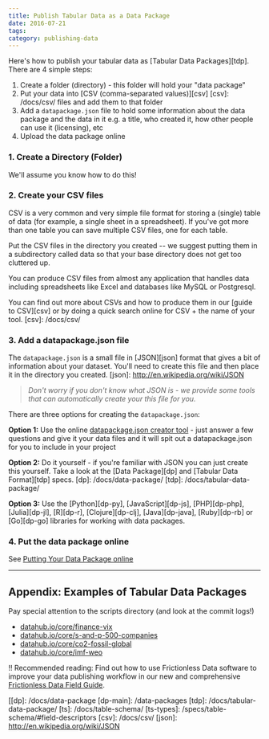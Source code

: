 ```yaml
---
title: Publish Tabular Data as a Data Package
date: 2016-07-21
tags:
category: publishing-data
---
```


Here's how to publish your tabular data as [Tabular Data
Packages][tdp]. There are 4 simple steps:

1. Create a folder (directory) - this folder will hold your "data package"
2. Put your data into [CSV (comma-separated values)][csv]
[csv]: /docs/csv/
   files and add them to that folder
3. Add a `datapackage.json` file to hold some information about the data
   package and the data in it e.g. a title, who created it, how other people
   can use it (licensing), etc
4. Upload the data package online

### 1. Create a Directory (Folder)

We'll assume you know how to do this!

### 2. Create your CSV files

CSV is a very common and very simple file format for storing a (single) table of
data (for example, a single sheet in a spreadsheet). If you've got more than
one table you can save multiple CSV files, one for each table.

Put the CSV files in the directory you created -- we suggest putting them in a
subdirectory called data so that your base directory does not get too cluttered
up.

You can produce CSV files from almost any application that handles data including
spreadsheets like Excel and databases like MySQL or Postgresql.

You can find out more about CSVs and how to produce them in our [guide to
CSV][csv] or by doing a quick search online for CSV + the name of your tool.
[csv]: /docs/csv/

### 3. Add a datapackage.json file

The `datapackage.json` is a small file in [JSON][json] format that gives a bit of
information about your dataset. You'll need to create this file and then place
it in the directory you created.
[json]: http://en.wikipedia.org/wiki/JSON

> *Don't worry if you don't know what JSON is - we provide some tools that can
automatically create your this file for you.*

There are three options for creating the `datapackage.json`:

**Option 1:** Use the online [datapackage.json creator tool][dp-creator] - just answer
a few questions and give it your data files and it will spit out a
datapackage.json for you to include in your project

**Option 2:** Do it yourself - if you're familiar with JSON you can just create
this yourself. Take a look at the [Data Package][dp] and [Tabular Data
Format][tdp] specs.
[dp]: /docs/data-package/
[tdp]: /docs/tabular-data-package/

**Option 3:** Use the [Python][dp-py], [JavaScript][dp-js], [PHP][dp-php], [Julia][dp-jl], [R][dp-r], [Clojure][dp-clj], [Java][dp-java], [Ruby][dp-rb] or [Go][dp-go] libraries for working with data packages.

### 4. Put the data package online

See [Putting Your Data Package online][pub-online]

----

## Appendix: Examples of Tabular Data Packages

Pay special attention to the scripts directory (and look at the commit logs!)

- [datahub.io/core/finance-vix](https://datahub.io/core/finance-vix)
- [datahub.io/core/s-and-p-500-companies](https://datahub.io/core/s-and-p-500-companies)
- [datahub.io/core/co2-fossil-global](https://datahub.io/core/co2-fossil-global)
- [datahub.io/core/imf-weo](https://datahub.io/core/imf-weo)

!! Recommended reading: Find out how to use Frictionless Data software to improve your data publishing workflow in our new and comprehensive [Frictionless Data Field Guide][field-guide].


[[dp]: /docs/data-package
[dp-main]: /data-packages
[tdp]: /docs/tabular-data-package/
[ts]: /docs/table-schema/
[ts-types]: /specs/table-schema/#field-descriptors
[csv]: /docs/csv/
[json]: http://en.wikipedia.org/wiki/JSON

[spec-dp]: /specs/data-package/
[spec-tdp]: /specs/tabular-data-package/
[spec-ts]: /specs/table-schema/
[spec-csvddf]: /specs/csv-dialect/

[publish]: /docs/publish/
[pub-tabular]: /docs/publish-tabular/
[pub-online]: /docs/publish-online/
[pub-any]: /docs/publish-any/
[pub-geo]: /docs/publish-geo/
[pub-faq]: /docs/publish-faq/
[field-guide]: /field-guide

[tools]: /software/
[dp-creator]: http://create.frictionlessdata.io
[dp-viewer]: http://create.frictionlessdata.io
